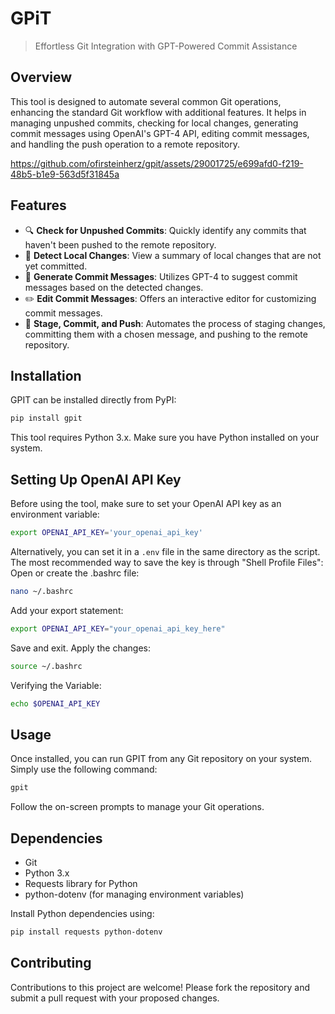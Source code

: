# GPiT
> Effortless Git Integration with GPT-Powered Commit Assistance

## Overview
This tool is designed to automate several common Git operations, enhancing the standard Git workflow with additional features. It helps in managing unpushed commits, checking for local changes, generating commit messages using OpenAI's GPT-4 API, editing commit messages, and handling the push operation to a remote repository.

https://github.com/ofirsteinherz/gpit/assets/29001725/e699afd0-f219-48b5-b1e9-563d5f31845a

## Features
- 🔍 **Check for Unpushed Commits**: Quickly identify any commits that haven't been pushed to the remote repository.
- 📝 **Detect Local Changes**: View a summary of local changes that are not yet committed.
- 💬 **Generate Commit Messages**: Utilizes GPT-4 to suggest commit messages based on the detected changes.
- ✏️ **Edit Commit Messages**: Offers an interactive editor for customizing commit messages.
- 🚀 **Stage, Commit, and Push**: Automates the process of staging changes, committing them with a chosen message, and pushing to the remote repository.

## Installation
GPIT can be installed directly from PyPI:

```bash
pip install gpit
```

This tool requires Python 3.x. Make sure you have Python installed on your system.

## Setting Up OpenAI API Key
Before using the tool, make sure to set your OpenAI API key as an environment variable:
```bash
export OPENAI_API_KEY='your_openai_api_key'
```
Alternatively, you can set it in a `.env` file in the same directory as the script.
The most recommended way to save the key is through "Shell Profile Files":
Open or create the .bashrc file:
```bash
nano ~/.bashrc
```
Add your export statement:
```bash
export OPENAI_API_KEY="your_openai_api_key_here"
```
Save and exit. Apply the changes:
```bash
source ~/.bashrc
```
Verifying the Variable:
```bash
echo $OPENAI_API_KEY
```

## Usage
Once installed, you can run GPIT from any Git repository on your system. Simply use the following command:

```bash
gpit
```

Follow the on-screen prompts to manage your Git operations.

## Dependencies
- Git
- Python 3.x
- Requests library for Python
- python-dotenv (for managing environment variables)

Install Python dependencies using:
```bash
pip install requests python-dotenv
```

## Contributing
Contributions to this project are welcome! Please fork the repository and submit a pull request with your proposed changes.
